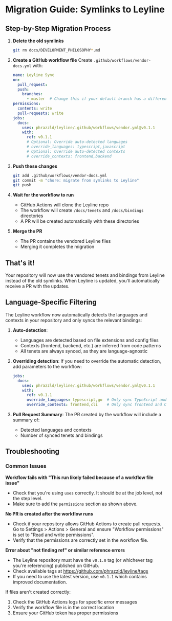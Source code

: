 # Migration Guide: Symlinks to Leyline

## Step-by-Step Migration Process

1. **Delete the old symlinks**

   ```bash
   git rm docs/DEVELOPMENT_PHILOSOPHY*.md
   ```

1. **Create a GitHub workflow file** Create `.github/workflows/vendor-docs.yml` with:

   ```yaml
   name: Leyline Sync
   on:
     pull_request:
     push:
       branches:
         - master  # Change this if your default branch has a different name
   permissions:
     contents: write
     pull-requests: write
   jobs:
     docs:
       uses: phrazzld/leyline/.github/workflows/vendor.yml@v0.1.1
       with:
         ref: v0.1.1
         # Optional: Override auto-detected languages
         # override_languages: typescript,javascript
         # Optional: Override auto-detected contexts
         # override_contexts: frontend,backend
   ```

1. **Push these changes**

   ```bash
   git add .github/workflows/vendor-docs.yml
   git commit -m "chore: migrate from symlinks to Leyline"
   git push
   ```

1. **Wait for the workflow to run**

   - GitHub Actions will clone the Leyline repo
   - The workflow will create `/docs/tenets` and `/docs/bindings` directories
   - A PR will be created automatically with these directories

1. **Merge the PR**

   - The PR contains the vendored Leyline files
   - Merging it completes the migration

## That's it!

Your repository will now use the vendored tenets and bindings from Leyline instead of
the old symlinks. When Leyline is updated, you'll automatically receive a PR with the
updates.

## Language-Specific Filtering

The Leyline workflow now automatically detects the languages and contexts in your
repository and only syncs the relevant bindings:

1. **Auto-detection**:

   - Languages are detected based on file extensions and config files
   - Contexts (frontend, backend, etc.) are inferred from code patterns
   - All tenets are always synced, as they are language-agnostic

1. **Overriding detection**: If you need to override the automatic detection, add
   parameters to the workflow:

   ```yaml
   jobs:
     docs:
       uses: phrazzld/leyline/.github/workflows/vendor.yml@v0.1.1
       with:
         ref: v0.1.1
         override_languages: typescript,go  # Only sync TypeScript and Go bindings
         override_contexts: frontend,cli    # Only sync frontend and CLI contexts
   ```

1. **Pull Request Summary**: The PR created by the workflow will include a summary of:

   - Detected languages and contexts
   - Number of synced tenets and bindings

## Troubleshooting

### Common Issues

**Workflow fails with "This run likely failed because of a workflow file issue"**

- Check that you're using `uses` correctly. It should be at the job level, not the step
  level.
- Make sure to add the `permissions` section as shown above.

**No PR is created after the workflow runs**

- Check if your repository allows GitHub Actions to create pull requests. Go to Settings
  \> Actions > General and ensure "Workflow permissions" is set to "Read and write
  permissions".
- Verify that the permissions are correctly set in the workflow file.

**Error about "not finding ref" or similar reference errors**

- The Leyline repository must have the `v0.1.0` tag (or whichever tag you're
  referencing) published on GitHub.
- Check available tags at https://github.com/phrazzld/leyline/tags
- If you need to use the latest version, use `v0.1.1` which contains improved
  documentation.

If files aren't created correctly:

1. Check the GitHub Actions logs for specific error messages
1. Verify the workflow file is in the correct location
1. Ensure your GitHub token has proper permissions
